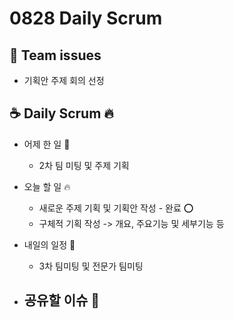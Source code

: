 # 0828 Daily Scrum

## 💬 Team issues

-   기획안 주제 회의 선정

## ☕ Daily Scrum 🔥

-   어제 한 일 🌙

    -   2차 팀 미팅 및 주제 기획

-   오늘 할 일 🔥

    -   새로운 주제 기획 및 기획안 작성 - 완료 ⭕
    -   구체적 기획 작성 -> 개요, 주요기능 및 세부기능 등

-   내일의 일정 🐥

    -   3차 팀미팅 및 전문가 팀미팅

-   ## 공유할 이슈 🙌
